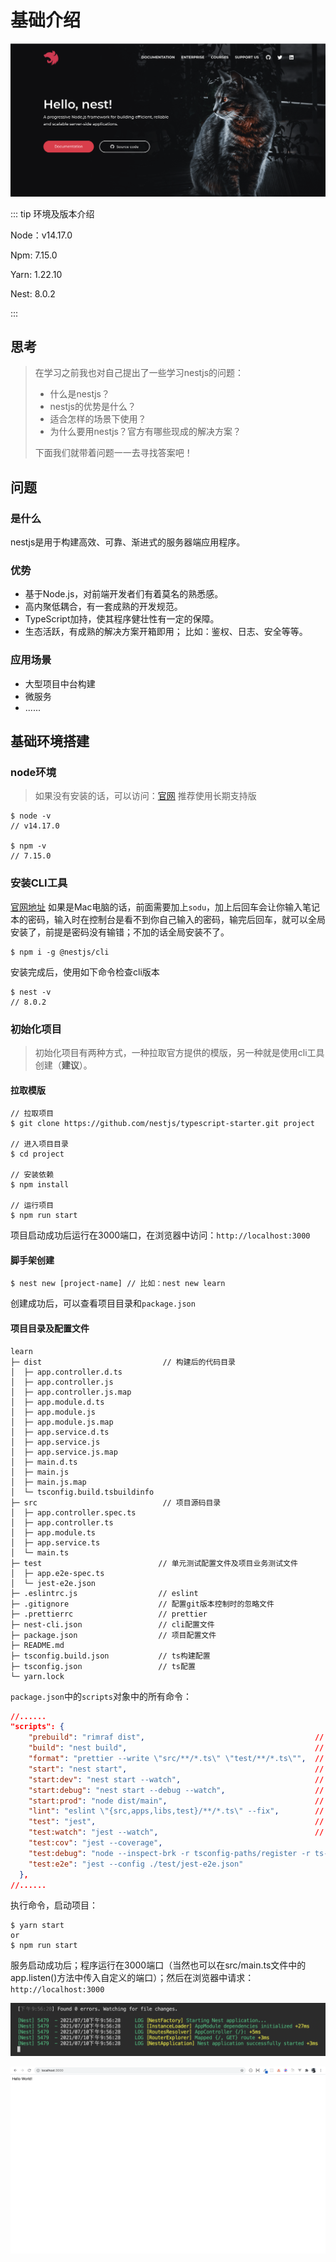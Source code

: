 # 基础介绍

![image-20210710202215869](./assets/image-20210710202215869.png)

::: tip 环境及版本介绍

Node：v14.17.0

Npm: 7.15.0

Yarn: 1.22.10

Nest: 8.0.2

:::

## 思考

> 在学习之前我也对自己提出了一些学习nestjs的问题：
>
> - 什么是nestjs？
> - nestjs的优势是什么？
> - 适合怎样的场景下使用？
> - 为什么要用nestjs？官方有哪些现成的解决方案？
>
> 下面我们就带着问题一一去寻找答案吧！

## 问题

### 是什么

nestjs是用于构建高效、可靠、渐进式的服务器端应用程序。

### 优势

- 基于Node.js，对前端开发者们有着莫名的熟悉感。
- 高内聚低耦合，有一套成熟的开发规范。
- TypeScript加持，使其程序健壮性有一定的保障。
- 生态活跃，有成熟的解决方案开箱即用； 比如：鉴权、日志、安全等等。

### 应用场景

- 大型项目中台构建
- 微服务
- ......

## 基础环境搭建

### node环境

> 如果没有安装的话，可以访问：[官网](https://nodejs.org/en/) 推荐使用长期支持版

```shell
$ node -v
// v14.17.0

$ npm -v
// 7.15.0
```

### 安装CLI工具

[官网地址](https://docs.nestjs.com/) 如果是Mac电脑的话，前面需要加上`sodu`，加上后回车会让你输入笔记本的密码，输入时在控制台是看不到你自己输入的密码，输完后回车，就可以全局安装了，前提是密码没有输错；不加的话全局安装不了。

```shell
$ npm i -g @nestjs/cli
```

安装完成后，使用如下命令检查cli版本

```shell
$ nest -v
// 8.0.2
```

### 初始化项目

> 初始化项目有两种方式，一种拉取官方提供的模版，另一种就是使用cli工具创建（**建议**）。

#### 拉取模版

```shell
// 拉取项目
$ git clone https://github.com/nestjs/typescript-starter.git project

// 进入项目目录
$ cd project

// 安装依赖
$ npm install

// 运行项目
$ npm run start
```

项目启动成功后运行在3000端口，在浏览器中访问：`http://localhost:3000`

#### 脚手架创建

```shell
$ nest new [project-name] // 比如：nest new learn
```

创建成功后，可以查看项目目录和`package.json`

#### 项目目录及配置文件

```tree
learn                             
├─ dist                           // 构建后的代码目录
│  ├─ app.controller.d.ts         
│  ├─ app.controller.js           
│  ├─ app.controller.js.map       
│  ├─ app.module.d.ts             
│  ├─ app.module.js               
│  ├─ app.module.js.map           
│  ├─ app.service.d.ts            
│  ├─ app.service.js              
│  ├─ app.service.js.map          
│  ├─ main.d.ts                   
│  ├─ main.js                     
│  ├─ main.js.map                 
│  └─ tsconfig.build.tsbuildinfo  
├─ src                            // 项目源码目录
│  ├─ app.controller.spec.ts      
│  ├─ app.controller.ts           
│  ├─ app.module.ts               
│  ├─ app.service.ts              
│  └─ main.ts                     
├─ test                          // 单元测试配置文件及项目业务测试文件 
│  ├─ app.e2e-spec.ts             
│  └─ jest-e2e.json               
├─ .eslintrc.js 				 // eslint
├─ .gitignore 					 // 配置git版本控制时的忽略文件
├─ .prettierrc 					 // prettier
├─ nest-cli.json  				 // cli配置文件
├─ package.json                  // 项目配置文件
├─ README.md                     
├─ tsconfig.build.json           // ts构建配置 
├─ tsconfig.json                 // ts配置
└─ yarn.lock                      
```

`package.json`中的`scripts`对象中的所有命令：

```json
//......
"scripts": {
    "prebuild": "rimraf dist",                                      // 重新构建命令
    "build": "nest build",                                          // 项目打包命令
    "format": "prettier --write \"src/**/*.ts\" \"test/**/*.ts\"",  // 格式化处理命令
    "start": "nest start",                                          // 默认启动脚本命令
    "start:dev": "nest start --watch",                              // 开发时代码变化监视的启动命令
    "start:debug": "nest start --debug --watch",                    // 调试的启动命令
    "start:prod": "node dist/main",                                 // 生产环境启动命令
    "lint": "eslint \"{src,apps,libs,test}/**/*.ts\" --fix",        // eslint检查修复命令
    "test": "jest",                                                 // 运行单元测试
    "test:watch": "jest --watch",                                   // 监听单元测试文件变化
    "test:cov": "jest --coverage",
    "test:debug": "node --inspect-brk -r tsconfig-paths/register -r ts-node/register node_modules/.bin/jest --runInBand",
    "test:e2e": "jest --config ./test/jest-e2e.json"
  },
//......
```

执行命令，启动项目：

```shell
$ yarn start
or
$ npm run start
```

服务启动成功后；程序运行在3000端口（当然也可以在src/main.ts文件中的app.listen()方法中传入自定义的端口）；然后在浏览器中请求：`http://localhost:3000`

![image-20210710215711193](./assets/image-20210710215711193.png)

![image-20210710215812868](./assets/image-20210710215812868.png)